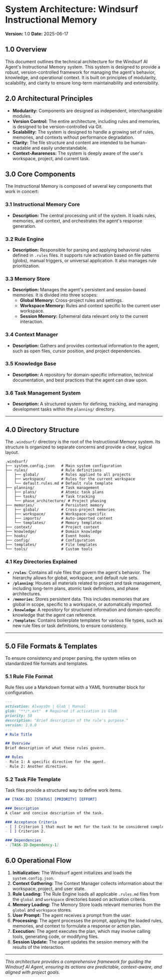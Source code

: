 # System Architecture: Windsurf Instructional Memory

**Version:** 1.0
**Date:** 2025-06-17

## 1.0 Overview

This document outlines the technical architecture for the Windsurf AI Agent's Instructional Memory system. This system is designed to provide a robust, version-controlled framework for managing the agent's behavior, knowledge, and operational context. It is built on principles of modularity, scalability, and clarity to ensure long-term maintainability and extensibility.

## 2.0 Architectural Principles

- **Modularity:** Components are designed as independent, interchangeable modules.
- **Version Control:** The entire architecture, including rules and memories, is designed to be version-controlled via Git.
- **Scalability:** The system is designed to handle a growing set of rules, memories, and contexts without performance degradation.
- **Clarity:** The file structure and content are intended to be human-readable and easily understandable.
- **Context-Awareness:** The system is deeply aware of the user's workspace, project, and current task.

## 3.0 Core Components

The Instructional Memory is composed of several key components that work in concert:

### 3.1 Instructional Memory Core
- **Description:** The central processing unit of the system. It loads rules, memories, and context, and orchestrates the agent's response generation.

### 3.2 Rule Engine
- **Description:** Responsible for parsing and applying behavioral rules defined in `.rules` files. It supports rule activation based on file patterns (globs), manual triggers, or universal application. It also manages rule prioritization.

### 3.3 Memory Store
- **Description:** Manages the agent's persistent and session-based memories. It is divided into three scopes:
    - **Global Memory:** Cross-project rules and settings.
    - **Workspace Memory:** Rules and context specific to the current user workspace.
    - **Session Memory:** Ephemeral data relevant only to the current interaction.

### 3.4 Context Manager
- **Description:** Gathers and provides contextual information to the agent, such as open files, cursor position, and project dependencies.

### 3.5 Knowledge Base
- **Description:** A repository for domain-specific information, technical documentation, and best practices that the agent can draw upon.

### 3.6 Task Management System
- **Description:** A structured system for defining, tracking, and managing development tasks within the `planning/` directory.

---
## 4.0 Directory Structure

The `.windsurf/` directory is the root of the Instructional Memory system. Its structure is organized to separate concerns and provide a clear, logical layout.

```
.windsurf/
├── system.config.json   # Main system configuration
├── rules/               # Rule definitions
│   ├── global/          # Rules applied to all projects
│   ├── workspace/       # Rules for the current workspace
│   └── default.rules.md # Default rule template
├── planning/            # Task management
│   ├── plans/           # Atomic task plans
│   ├── tasks/           # Task tracking
│   └── phase_architecture/ # Project phasing
├── memories/            # Persistent memory
│   ├── global/          # Cross-project memories
│   ├── workspace/       # Workspace-specific
│   ├── imports/         # Auto-imported content
│   └── templates/       # Memory templates
├── context/             # Project context
├── knowledge/           # Domain knowledge
├── hooks/               # Event hooks
├── config/              # Configuration
├── templates/           # File templates
└── tools/               # Custom tools
```

### 4.1 Key Directories Explained

- **`/rules`**: Contains all rule files that govern the agent's behavior. The hierarchy allows for global, workspace, and default rule sets.
- **`/planning`**: Houses all materials related to project and task management, including long-term plans, atomic task definitions, and phase architectures.
- **`/memories`**: Stores persistent data. This includes memories that are global in scope, specific to a workspace, or automatically imported.
- **`/knowledge`**: A repository for structured information and domain-specific knowledge that the agent can reference.
- **`/templates`**: Contains boilerplate templates for various file types, such as new rule files or task definitions, to ensure consistency.

---
## 5.0 File Formats & Templates

To ensure consistency and proper parsing, the system relies on standardized file formats and templates.

### 5.1 Rule File Format

Rule files use a Markdown format with a YAML frontmatter block for configuration.

```markdown
---
activation: AlwaysOn | Glob | Manual
glob: "**/*.ext"  # Required if activation is Glob
priority: 50
description: "Brief description of the rule's purpose."
version: 1.0.0
---
# Rule Title

## Overview
Brief description of what these rules govern.

## Rules
- Rule 1: A specific directive for the agent.
- Rule 2: Another directive.
```

### 5.2 Task File Template

Task files provide a structured way to define work items.

```markdown
## [TASK-ID] [STATUS] [PRIORITY] [EFFORT]

### Description
A clear and concise description of the task.

### Acceptance Criteria
- [ ] Criterion 1 that must be met for the task to be considered complete.
- [ ] Criterion 2.

### Dependencies
- [TASK-ID-Dependency-1]
```

## 6.0 Operational Flow

1.  **Initialization:** The Windsurf agent initializes and loads the `system.config.json`.
2.  **Context Gathering:** The Context Manager collects information about the workspace, project, and user state.
3.  **Rule Loading:** The Rule Engine loads all applicable `.rules.md` files from the `global` and `workspace` directories based on activation criteria.
4.  **Memory Loading:** The Memory Store loads relevant memories from the `global` and `workspace` stores.
5.  **User Prompt:** The agent receives a prompt from the user.
6.  **Processing:** The agent processes the prompt, applying the loaded rules, memories, and context to formulate a response or action plan.
7.  **Execution:** The agent executes the plan, which may involve calling tools, generating code, or modifying files.
8.  **Session Update:** The agent updates the session memory with the results of the interaction.

---

*This architecture provides a comprehensive framework for guiding the Windsurf AI Agent, ensuring its actions are predictable, context-aware, and aligned with project goals.*
